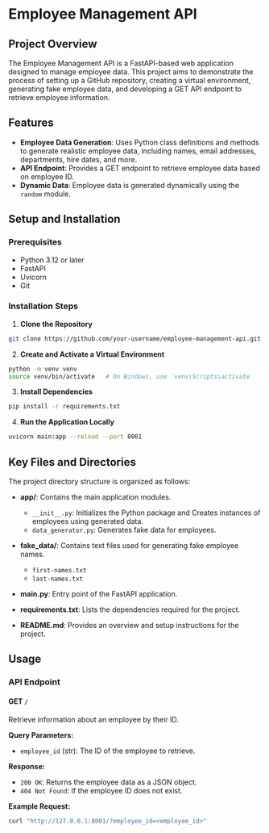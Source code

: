 # Employee Management API

## Project Overview

The Employee Management API is a FastAPI-based web application designed to manage employee data. This project aims to demonstrate the process of setting up a GitHub repository, creating a virtual environment, generating fake employee data, and developing a GET API endpoint to retrieve employee information.

## Features

- **Employee Data Generation**: Uses Python class definitions and methods to generate realistic employee data, including names, email addresses, departments, hire dates, and more.
- **API Endpoint**: Provides a GET endpoint to retrieve employee data based on employee ID.
- **Dynamic Data**: Employee data is generated dynamically using the `random` module.

## Setup and Installation

### Prerequisites

- Python 3.12 or later
- FastAPI
- Uvicorn
- Git

### Installation Steps

1. **Clone the Repository**
```sh
git clone https://github.com/your-username/employee-management-api.git  employee-management-api
```
2. **Create and Activate a Virtual Environment**
```sh
python -m venv venv
source venv/bin/activate   # On Windows, use `venv\Scripts\activate
```
3. **Install Dependencies**
```sh
pip install -r requirements.txt
```
4. **Run the Application Locally**
```sh
uvicorn main:app --reload --port 8001
```

## Key Files and Directories

The project directory structure is organized as follows:

- **app/**: Contains the main application modules.
  - `__init__.py`: Initializes the Python package and Creates instances of employees using generated data.
  - `data_generator.py`: Generates fake data for employees.

- **fake_data/**: Contains text files used for generating fake employee names.
  - `first-names.txt`
  - `last-names.txt`

- **main.py**: Entry point of the FastAPI application.

- **requirements.txt**: Lists the dependencies required for the project.

- **README.md**: Provides an overview and setup instructions for the project.

## Usage

### API Endpoint

#### GET `/`

Retrieve information about an employee by their ID.

**Query Parameters:**
- `employee_id` (str): The ID of the employee to retrieve.

**Response:**
- `200 OK`: Returns the employee data as a JSON object.
- `404 Not Found`: If the employee ID does not exist.

**Example Request:**

```sh
curl "http://127.0.0.1:8001/?employee_id=<employee_id>"
